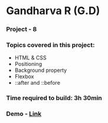# Gandharva R (G.D)

### Project - 8

### Topics covered in this project:

- HTML & CSS
- Positioning
- Background property
- Flexbox
- ::after and ::before

### Time required to build: 3h 30min

### Demo - [Link](https://gd-project-1.netlify.app/)
